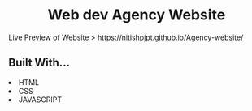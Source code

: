 
<h1 align="center">Web dev Agency Website</h1>
Live Preview of Website > https://nitishpjpt.github.io/Agency-website/


<h2 align="left">Built With...</h2>
<li>HTML</li>
<li>CSS</li>
<li>JAVASCRIPT</li>

   
